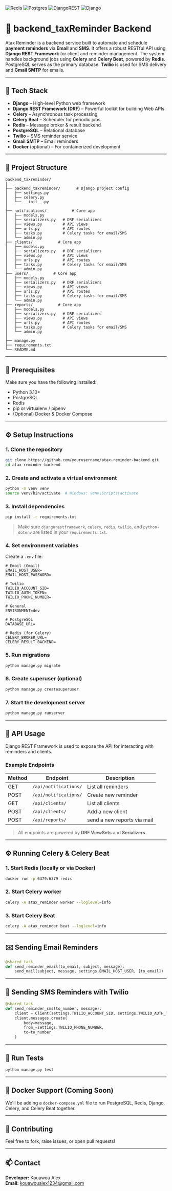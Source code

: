 ![Redis](https://img.shields.io/badge/redis-%23DD0031.svg?style=for-the-badge&logo=redis&logoColor=white)
![Postgres](https://img.shields.io/badge/postgres-%23316192.svg?style=for-the-badge&logo=postgresql&logoColor=white)
![DjangoREST](https://img.shields.io/badge/DJANGO-REST-ff1709?style=for-the-badge&logo=django&logoColor=white&color=ff1709&labelColor=gray)
![Django](https://img.shields.io/badge/django-%23092E20.svg?style=for-the-badge&logo=django&logoColor=white)


# 📧 backend_taxReminder Backend

Atax Reminder is a backend service built to automate and schedule **payment reminders** via **Email** and **SMS**. It offers a robust RESTful API using **Django REST Framework** for client and reminder management. The system handles background jobs using **Celery** and **Celery Beat**, powered by **Redis**. PostgreSQL serves as the primary database. **Twilio** is used for SMS delivery and **Gmail SMTP** for emails.

---

## 🚀 Tech Stack

- **Django** – High-level Python web framework
- **Django REST Framework (DRF)** – Powerful toolkit for building Web APIs
- **Celery** – Asynchronous task processing
- **Celery Beat** – Scheduler for periodic jobs
- **Redis** – Message broker & result backend
- **PostgreSQL** – Relational database
- **Twilio** – SMS reminder service
- **Gmail SMTP** – Email reminders
- **Docker** (optional) – For containerized development

---

## 📁 Project Structure

```
backend_taxreminder/
│
├── backend_taxreminder/       # Django project config
│   ├── settings.py
│   ├── celery.py
│   └── __init__.py
│
├── notifications/           # Core app
│   ├── models.py
│   ├── serializers.py   # DRF serializers
│   ├── views.py         # API views
│   ├── urls.py          # API routes
│   ├── tasks.py         # Celery tasks for email/SMS
│   └── admin.py
├── clients/           # Core app
│   ├── models.py
│   ├── serializers.py   # DRF serializers
│   ├── views.py         # API views
│   ├── urls.py          # API routes
│   ├── tasks.py         # Celery tasks for email/SMS
│   └── admin.py
├── users/           # Core app
│   ├── models.py
│   ├── serializers.py   # DRF serializers
│   ├── views.py         # API views
│   ├── urls.py          # API routes
│   ├── tasks.py         # Celery tasks for email/SMS
│   └── admin.py
├── reports/           # Core app
│   ├── models.py
│   ├── serializers.py   # DRF serializers
│   ├── views.py         # API views
│   ├── urls.py          # API routes
│   ├── tasks.py         # Celery tasks for email/SMS
│   └── admin.py
│
├── manage.py
├── requirements.txt
└── README.md
```

---

## 🧰 Prerequisites

Make sure you have the following installed:

- Python 3.10+
- PostgreSQL
- Redis
- pip or virtualenv / pipenv
- (Optional) Docker & Docker Compose

---

## ⚙️ Setup Instructions

### 1. Clone the repository

```bash
git clone https://github.com/yourusername/atax-reminder-backend.git
cd atax-reminder-backend
```

### 2. Create and activate a virtual environment

```bash
python -m venv venv
source venv/bin/activate  # Windows: venv\Scripts\activate
```

### 3. Install dependencies

```bash
pip install -r requirements.txt
```

> Make sure `djangorestframework`, `celery`, `redis`, `twilio`, and `python-dotenv` are listed in your `requirements.txt`.

### 4. Set environment variables

Create a `.env` file:

```env
# Email (Gmail)
EMAIL_HOST_USER=
EMAIL_HOST_PASSWORD=

# Twilio
TWILIO_ACCOUNT_SID=
TWILIO_AUTH_TOKEN=
TWILIO_PHONE_NUMBER=

# General
ENVIRONMENT=dev

# PostgreSQL
DATABASE_URL=

# Redis (for Celery)
CELERY_BROKER_URL=
CELERY_RESULT_BACKEND=
```

### 5. Run migrations

```bash
python manage.py migrate
```

### 6. Create superuser (optional)

```bash
python manage.py createsuperuser
```

### 7. Start the development server

```bash
python manage.py runserver
```

---

## 🧪 API Usage

Django REST Framework is used to expose the API for interacting with reminders and clients.

### Example Endpoints

| Method | Endpoint              | Description                |
|--------|-----------------------|----------------------------|
| GET    | `/api/notifications/` | List all reminders         |
| POST   | `/api/notifications/` | Create new reminder        |
| GET    | `/api/clients/`       | List all clients           |
| POST   | `/api/clients/`       | Add a new client           |
| POST   | `/api/reports/`       | send a new reports via mail|



> All endpoints are powered by **DRF ViewSets** and **Serializers**.

---

## ⚙️ Running Celery & Celery Beat

### 1. Start Redis (locally or via Docker)

```bash
docker run -p 6379:6379 redis
```

### 2. Start Celery worker

```bash
celery -A atax_reminder worker --loglevel=info
```

### 3. Start Celery Beat

```bash
celery -A atax_reminder beat --loglevel=info
```

---

## ✉️ Sending Email Reminders

```python
@shared_task
def send_reminder_email(to_email, subject, message):
    send_mail(subject, message, settings.EMAIL_HOST_USER, [to_email])
```

---

## 📲 Sending SMS Reminders with Twilio

```python
@shared_task
def send_reminder_sms(to_number, message):
    client = Client(settings.TWILIO_ACCOUNT_SID, settings.TWILIO_AUTH_TOKEN)
    client.messages.create(
        body=message,
        from_=settings.TWILIO_PHONE_NUMBER,
        to=to_number
    )
```

---

## 🧪 Run Tests

```bash
python manage.py test
```

---

## 🐳 Docker Support (Coming Soon)

We'll be adding a `docker-compose.yml` file to run PostgreSQL, Redis, Django, Celery, and Celery Beat together.

---

## 🤝 Contributing

Feel free to fork, raise issues, or open pull requests!

---

## 📫 Contact

**Developer:** Kouawou Alex  
**Email:** kouawoualex1234@gmail.com  

